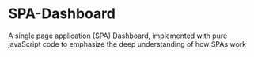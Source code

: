 # SPA-Dashboard
<p>A single page application (SPA) Dashboard, implemented with pure javaScript code to emphasize the deep understanding of how SPAs work</p>
